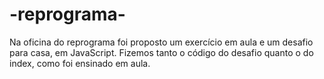 # -reprograma-
Na oficina do reprograma foi proposto um exercício em aula e um desafio para casa, em JavaScript.
Fizemos tanto o código do desafio quanto o do index, como foi ensinado em aula. 
